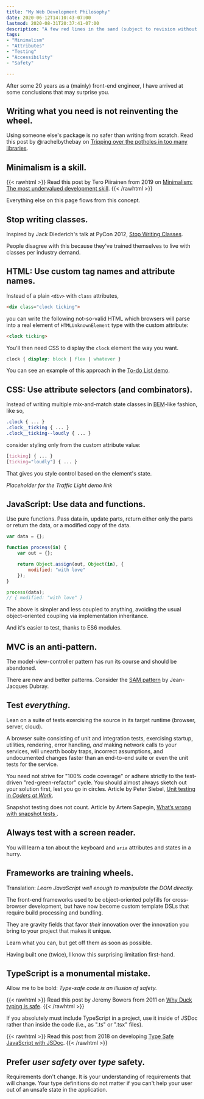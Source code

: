 ```yaml
---
title: "My Web Development Philosophy"
date: 2020-06-12T14:10:43-07:00
lastmod: 2020-08-31T20:37:41-07:00
description: "A few red lines in the sand (subject to revision without notice)."
tags: 
- "Minimalism"
- "Attributes"
- "Testing"
- "Accessibility"
- "Safety"

---
```


<!--more-->

After some 20 years as a (mainly) front-end engineer, I have arrived at some conclusions that may surprise you.

## Writing what you need is not reinventing the wheel.

Using someone else's package is no safer than writing from scratch. Read this post by @rachelbythebay on [Tripping over the potholes in too many libraries](https://rachelbythebay.com/w/2020/08/09/lib/).

## Minimalism is a skill.

{{< rawhtml >}}
Read this post by Tero Piirainen from <time>2019</time> on <a href="https://volument.com/blog/minimalism-the-most-undervalued-development-skill">Minimalism: The most undervalued development skill</a>.
{{< /rawhtml >}}

Everything else on this page flows from this concept.

## Stop writing classes.

Inspired by Jack Diederich's talk at PyCon 2012, [Stop Writing Classes](https://www.youtube.com/watch?v=o9pEzgHorH0).

People disagree with this because they've trained themselves to live with classes per industry demand.

## HTML: Use custom tag names and attribute names.

Instead of a plain `<div>` with `class` attributes,

```html
<div class="clock ticking">
```

you can write the following not-so-valid HTML which browsers will parse into a real element of `HTMLUnknownElement` type with the custom attribute:

```html
<clock ticking>
```

You'll then need CSS to display the `clock` element the way you want.

```css
clock { display: block | flex | whatever }
```

You can see an example of this approach in the [To-do List demo](/demos/most-boring-to-do-list/).

## CSS: Use attribute selectors (and combinators).

Instead of writing multiple mix-and-match state classes in <abbr title="Block-Element-Modifier">BEM</abbr>-like fashion, like so,

```css
.clock { ... }
.clock__ticking { ... }
.clock__ticking--loudly { ... }
```

consider styling only from the custom attribute value:

```css
[ticking] { ... }
[ticking="loudly"] { ... }
```

That gives you style control based on the element's state.

*Placeholder for the Traffic Light demo link*

## JavaScript: Use data and functions.

Use pure functions. Pass data in, update parts, return either only the parts or return the data, or a modified copy of the data.

```js
var data = {};

function process(in) {
    var out = {};

    return Object.assign(out, Object(in), {
        modified: "with love"
    });
}

process(data);
// { modified: "with love" }
```

The above is simpler and less coupled to anything, avoiding the usual object-oriented coupling via implementation inheritance.

And it's easier to test, thanks to ES6 modules.

## MVC is an anti-pattern.

The model-view-controller pattern has run its course and should be abandoned.

There are new and better patterns. Consider the [SAM pattern](https://medium.com/@metapgmr/hex-a-no-framework-approach-to-building-modern-web-apps-e43f74190b9c) by Jean-Jacques Dubray.

## Test *everything*.

Lean on a suite of tests exercising the source in its target runtime (browser, server, cloud).

A browser suite consisting of unit and integration tests, exercising startup, utilities, rendering, error handling, *and* making network calls to your services, will unearth booby traps, incorrect assumptions, and undocumented changes faster than an end-to-end suite or even the unit tests for the service.

You need not strive for "100% code coverage" or adhere strictly to the test-driven "red-green-refactor" cycle. You should almost always sketch out your solution first, lest you go in circles. Article by Peter Siebel, [Unit testing in *Coders at Work*](https://gigamonkeys.wordpress.com/2009/10/05/coders-unit-testing/).

Snapshot testing does not count. Article by Artem Sapegin, [What’s wrong with snapshot tests
](https://blog.sapegin.me/all/snapshot-tests/).

## Always test with a screen reader.

You will learn a ton about the keyboard and `aria` attributes and states in a hurry.

## Frameworks are training wheels.

Translation: *Learn JavaScript well enough to manipulate the DOM directly.*

The front-end frameworks used to be object-oriented polyfills for cross-browser development, but have now become custom template DSLs that require build processing and bundling.

They are gravity fields that favor *their* innovation over the innovation you bring to your project that makes it unique.

Learn what you can, but get off them as soon as possible.

Having built one (twice), I know this surprising limitation first-hand.

## TypeScript is a monumental mistake.

Allow me to be bold: *Type-safe code is an illusion of safety.*

{{< rawhtml >}}
Read this post by Jeremy Bowers from <time>2011</time> on <a href="http://www.jerf.org/iri/post/2954">Why Duck typing is safe</a>.
{{< /rawhtml >}}

If you absolutely must include TypeScript in a project, use it inside of JSDoc rather than inside the code (i.e., as ".ts" or ".tsx" files).

{{< rawhtml >}}
Read this post from <time>2018</time> on developing <a href="https://medium.com/@trukrs/type-safe-javascript-with-jsdoc-7a2a63209b76">Type Safe JavaScript with JSDoc</a>.
{{< /rawhtml >}}

## Prefer *user safety* over *type* safety.

Requirements don't change. It is your understanding of requirements that will change. Your type definitions do not matter if you can't help your user out of an unsafe state in the application.
